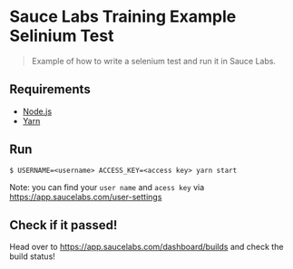 # Sauce Labs Training Example Selinium Test
> Example of how to write a selenium test and run it in Sauce Labs.

## Requirements
- [Node.js](https://nodejs.org/en/download/)
- [Yarn](https://yarnpkg.com/lang/en/docs/install)

## Run

```
$ USERNAME=<username> ACCESS_KEY=<access key> yarn start
```

Note: you can find your `user name` and `acess key` via https://app.saucelabs.com/user-settings

## Check if it passed!

Head over to https://app.saucelabs.com/dashboard/builds and check the build status!